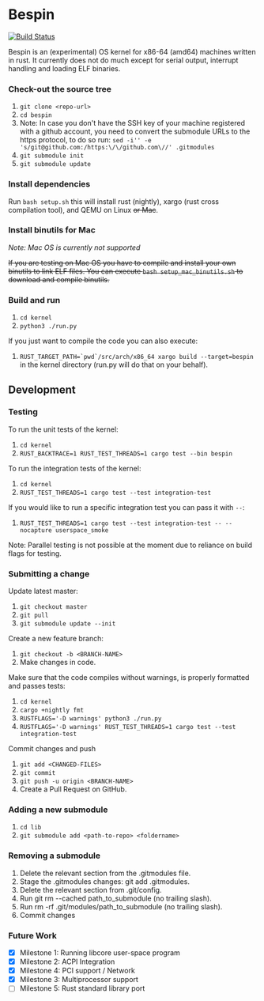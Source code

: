 # Bespin

[![Build Status](https://travis-ci.org/gz/bespin.svg)](https://travis-ci.org/gz/bespin)

Bespin is an (experimental) OS kernel for x86-64 (amd64) machines written in
rust. It currently does not do much except for serial output, interrupt handling and loading ELF binaries.

### Check-out the source tree
1. `git clone <repo-url>`
1. `cd bespin`
1. Note: In case you don't have the SSH key of your machine registered with a github account,
you need to convert the submodule URLs to the https protocol, to do so run:
`sed -i'' -e 's/git@github.com:/https:\/\/github.com\//' .gitmodules`
1. `git submodule init`
1. `git submodule update`

### Install dependencies
Run `bash setup.sh` this will install rust (nightly), xargo (rust cross compilation tool),
and QEMU on Linux ~~or Mac~~.

### Install binutils for Mac
*Note: Mac OS is currently not supported*

~~If you are testing on Mac OS you have to compile and install your own binutils
to link ELF files. You can execute `bash setup_mac_binutils.sh` to download and compile binutils.~~

### Build and run
1. `cd kernel`
1. `python3 ./run.py`

If you just want to compile the code you can also execute:
1. ```RUST_TARGET_PATH=`pwd`/src/arch/x86_64 xargo build --target=bespin```
in the kernel directory (run.py will do that on your behalf).

## Development

### Testing
To run the unit tests of the kernel:
1. `cd kernel`
1. `RUST_BACKTRACE=1 RUST_TEST_THREADS=1 cargo test --bin bespin`

To run the integration tests of the kernel:
1. `cd kernel`
1. `RUST_TEST_THREADS=1 cargo test --test integration-test`

If you would like to run a specific integration test you can pass it with `--`:
1. `RUST_TEST_THREADS=1 cargo test --test integration-test -- --nocapture userspace_smoke`

Note: Parallel testing is not possible at the moment due to reliance on build flags for testing.

### Submitting a change

Update latest master:
1. `git checkout master`
1. `git pull`
1. `git submodule update --init`

Create a new feature branch:
1. `git checkout -b <BRANCH-NAME>`
1. Make changes in code.

Make sure that the code compiles without warnings, is properly formatted and passes tests:
1. `cd kernel`
1. `cargo +nightly fmt`
1. `RUSTFLAGS='-D warnings' python3 ./run.py`
1. `RUSTFLAGS='-D warnings' RUST_TEST_THREADS=1 cargo test --test integration-test`

Commit changes and push
1. `git add <CHANGED-FILES>`
1. `git commit`
1. `git push -u origin <BRANCH-NAME>`
1. Create a Pull Request on GitHub.

### Adding a new submodule
1. `cd lib`
1. `git submodule add <path-to-repo> <foldername>`

### Removing a submodule
1. Delete the relevant section from the .gitmodules file.
1. Stage the .gitmodules changes: git add .gitmodules.
1. Delete the relevant section from .git/config.
1. Run git rm --cached path_to_submodule (no trailing slash).
1. Run rm -rf .git/modules/path_to_submodule (no trailing slash).
1. Commit changes

### Future Work
 * [x] Milestone 1: Running libcore user-space program
 * [x] Milestone 2: ACPI Integration
 * [x] Milestone 4: PCI support / Network
 * [x] Milestone 3: Multiprocessor support
 * [ ] Milestone 5: Rust standard library port
